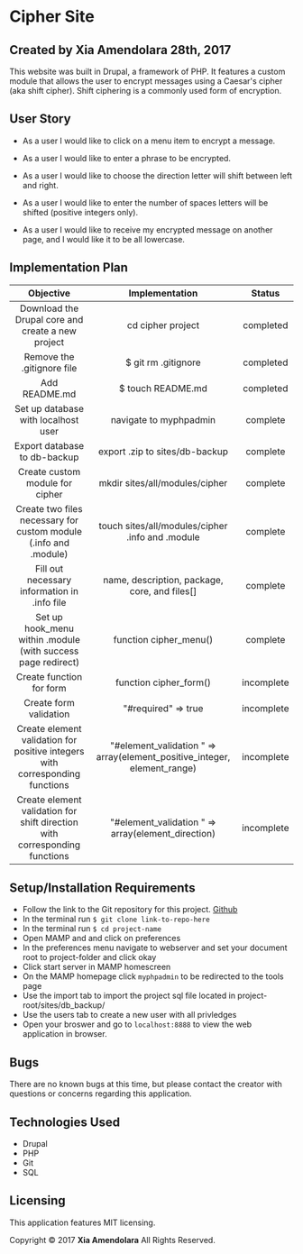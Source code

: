# Cipher Site

## Created by Xia Amendolara 28th, 2017

  This website was built in Drupal, a framework of PHP. It features a custom module that allows the user to encrypt messages using a Caesar's cipher (aka shift cipher). Shift ciphering is a commonly used form of encryption.


## User Story

* As a user I would like to click on a menu item to encrypt a message.

* As a user I would like to enter a phrase to be encrypted.

* As a user I would like to choose the direction letter will shift between left and right.

* As a user I would like to enter the number of spaces letters will be shifted (positive integers only).

* As a user I would like to receive my encrypted message on another page, and I would like it to be all lowercase.


## Implementation Plan

| Objective | Implementation | Status |
|:-------------:|:-------------:|:-------------:|
| Download the Drupal core and create a new project | cd cipher project | completed |
| Remove the .gitignore file | $ git rm .gitignore | completed |
| Add README.md | $ touch README.md | completed |
| Set up database with localhost user | navigate to myphpadmin | complete |
| Export database to db-backup | export .zip to sites/db-backup | complete |
| Create custom module for cipher | mkdir sites/all/modules/cipher | complete |
|Create two files necessary for custom module (.info and .module)| touch sites/all/modules/cipher .info and .module | complete |
| Fill out necessary information in .info file | name, description, package, core, and files[] | complete |
| Set up hook_menu within .module (with success page redirect) | function cipher_menu() | complete |
| Create function for form | function cipher_form() | incomplete |
| Create form validation | "#required" => true | incomplete |
| Create element validation for positive integers with corresponding functions | "#element_validation " => array(element_positive_integer, element_range) | incomplete |
| Create element validation for shift direction with corresponding functions | "#element_validation " => array(element_direction) | incomplete |

## Setup/Installation Requirements

  * Follow the link to the Git repository for this project. [Github](https://github.com/Xesme/cameron-coffee.git)
  * In the terminal run `$ git clone link-to-repo-here`
  * In the terminal run `$ cd project-name`
  * Open MAMP and and click on preferences
  * In the preferences menu navigate to webserver and set your document root to project-folder and click okay
  * Click start server in MAMP homescreen
  * On the MAMP homepage click `myphpadmin` to be redirected to the tools page
  * Use the import tab to import the project sql file located in project-root/sites/db_backup/
  * Use the users tab to create a new user with all privledges
  * Open your broswer and go to `localhost:8888` to view the web application in browser.

## Bugs

There are no known bugs at this time, but please contact the creator with questions or concerns regarding this application.

## Technologies Used
* Drupal
* PHP
* Git
* SQL

## Licensing
This application features MIT licensing.

Copyright &copy; 2017 **Xia Amendolara** All Rights Reserved.
